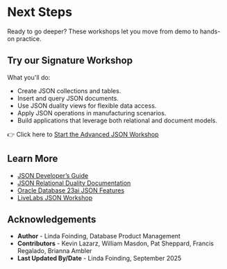 # Next Steps

Ready to go deeper? These workshops let you move from demo to hands-on practice.

## Try our Signature Workshop

What you'll do:

- Create JSON collections and tables.
- Insert and query JSON documents.
- Use JSON duality views for flexible data access.
- Apply JSON operations in manufacturing scenarios.
- Build applications that leverage both relational and document models.

👉 Click here to [Start the Advanced JSON Workshop](https://apexapps.oracle.com/pls/apex/f?p=133:180:16090110673701::::wid:3635)


## Learn More

* [JSON Developer’s Guide](https://docs.oracle.com/en/database/oracle/oracle-database/23/adjsn/)
* [JSON Relational Duality Documentation](https://docs.oracle.com/en/database/oracle/oracle-database/23/jsnvu/)
* [Oracle Database 23ai JSON Features](https://www.oracle.com/database/json/)
* [LiveLabs JSON Workshop](https://apexapps.oracle.com/pls/apex/f?p=133:180:16090110673701::::wid:3635)


## Acknowledgements
* **Author** - Linda Foinding, Database Product Management
* **Contributors** - Kevin Lazarz, William Masdon, Pat Sheppard, Francis Regalado, Brianna Ambler
* **Last Updated By/Date** - Linda Foinding, September 2025
